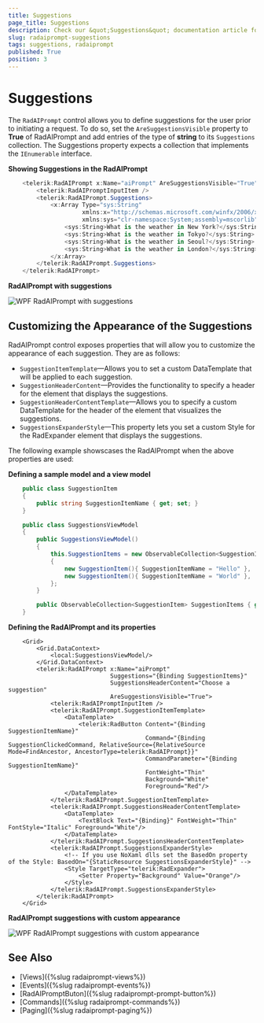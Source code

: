 ```yaml
---
title: Suggestions
page_title: Suggestions
description: Check our &quot;Suggestions&quot; documentation article for the RadAIPrompt control.
slug: radaiprompt-suggestions
tags: suggestions, radaiprompt
published: True
position: 3
---
```


# Suggestions

The `RadAIPrompt` control allows you to define suggestions for the user prior to initiating a request. To do so, set the `AreSuggestionsVisible` property to __True__ of RadAIPrompt and add entries of the type of __string__ to its `Suggestions` collection. The Suggestions property expects a collection that implements the `IEnumerable` interface.

__Showing Suggestions in the RadAIPrompt__
```C#
    <telerik:RadAIPrompt x:Name="aiPrompt" AreSuggestionsVisible="True">
        <telerik:RadAIPromptInputItem />
        <telerik:RadAIPrompt.Suggestions>
            <x:Array Type="sys:String"
                     xmlns:x="http://schemas.microsoft.com/winfx/2006/xaml"
                     xmlns:sys="clr-namespace:System;assembly=mscorlib">
                <sys:String>What is the weather in New York?</sys:String>
                <sys:String>What is the weather in Tokyo?</sys:String>
                <sys:String>What is the weather in Seoul?</sys:String>
                <sys:String>What is the weather in London?</sys:String>
            </x:Array>
        </telerik:RadAIPrompt.Suggestions>
    </telerik:RadAIPrompt>
```

__RadAIPrompt with suggestions__

![WPF RadAIPrompt with suggestions](images/radaiprompt-suggestions-0.png)

## Customizing the Appearance of the Suggestions

RadAIPrompt control exposes properties that will allow you to customize the appearance of each suggestion. They are as follows:

* `SuggestionItemTemplate`&mdash;Allows you to set a custom DataTemplate that will be applied to each suggestion.
* `SuggestionHeaderContent`&mdash;Provides the functionality to specify a header for the element that displays the suggestions.
* `SuggestionHeaderContentTemplate`&mdash;Allows you to specify a custom DataTemplate for the header of the element that visualizes the suggestions.
* `SuggestionsExpanderStyle`&mdash;This property lets you set a custom Style for the RadExpander element that displays the suggestions.

The following example showscases the RadAIPrompt when the above properties are used:

__Defining a sample model and a view model__
```C#
    public class SuggestionItem
    {
        public string SuggestionItemName { get; set; }
    }

    public class SuggestionsViewModel
    {
        public SuggestionsViewModel()
        {
    		this.SuggestionItems = new ObservableCollection<SuggestionItem>()
    		{
    			new SuggestionItem(){ SuggestionItemName = "Hello" },
    			new SuggestionItem(){ SuggestionItemName = "World" },
    		};
        }

        public ObservableCollection<SuggestionItem> SuggestionItems { get; set; }
    }
```

__Defining the RadAIPrompt and its properties__
```XAML
    <Grid>
        <Grid.DataContext>
            <local:SuggestionsViewModel/>
        </Grid.DataContext>
        <telerik:RadAIPrompt x:Name="aiPrompt" 
                             Suggestions="{Binding SuggestionItems}" 
                             SuggestionsHeaderContent="Choose a suggestion" 
                             AreSuggestionsVisible="True">
            <telerik:RadAIPromptInputItem />
            <telerik:RadAIPrompt.SuggestionItemTemplate>
                <DataTemplate>
                    <telerik:RadButton Content="{Binding SuggestionItemName}"
                                       Command="{Binding SuggestionClickedCommand, RelativeSource={RelativeSource Mode=FindAncestor, AncestorType=telerik:RadAIPrompt}}"
                                       CommandParameter="{Binding SuggestionItemName}"
                                       FontWeight="Thin"
                                       Background="White"
                                       Foreground="Red"/>
                </DataTemplate>
            </telerik:RadAIPrompt.SuggestionItemTemplate>
            <telerik:RadAIPrompt.SuggestionsHeaderContentTemplate>
                <DataTemplate>
                    <TextBlock Text="{Binding}" FontWeight="Thin" FontStyle="Italic" Foreground="White"/>
                </DataTemplate>
            </telerik:RadAIPrompt.SuggestionsHeaderContentTemplate>
            <telerik:RadAIPrompt.SuggestionsExpanderStyle>
                <!-- If you use NoXaml dlls set the BasedOn property of the Style: BasedOn="{StaticResource SuggestionsExpanderStyle}" -->
                <Style TargetType="telerik:RadExpander">
                    <Setter Property="Background" Value="Orange"/>
                </Style>
            </telerik:RadAIPrompt.SuggestionsExpanderStyle>
        </telerik:RadAIPrompt>
    </Grid>
```

__RadAIPrompt suggestions with custom appearance__

![WPF RadAIPrompt suggestions with custom appearance](images/radaiprompt-suggestions-1.png)

## See Also
* [Views]({%slug radaiprompt-views%})
* [Events]({%slug radaiprompt-events%})
* [RadAIPromptButon]({%slug radaiprompt-prompt-button%})
* [Commands]({%slug radaiprompt-commands%})
* [Paging]({%slug radaiprompt-paging%})